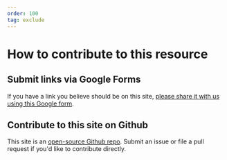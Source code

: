 ```yaml
---
order: 100
tag: exclude
---
```


# How to contribute to this resource

## Submit links via Google Forms

If you have a link you believe should be on this site, [please share it with us using this Google form](https://forms.gle/TPLCAHgvJtsFec8V8).

## Contribute to this site on Github

This site is an [open-source Github repo](https://github.com/kylehalleman/covid19inwi). Submit an issue or file a pull request if you'd like to contribute directly.
